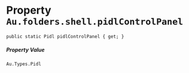 # Property `Au.folders.shell.pidlControlPanel`

```
public static Pidl pidlControlPanel { get; }
```

##### Property Value

`Au.Types.Pidl`